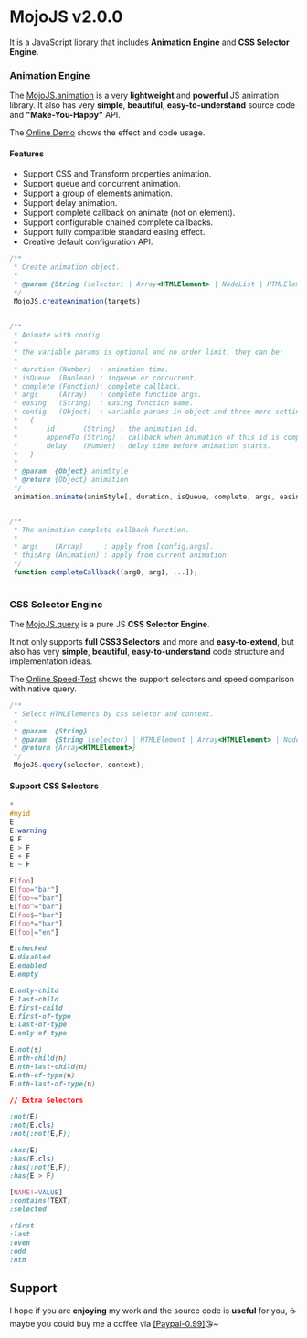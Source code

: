 MojoJS v2.0.0
=============

It is a JavaScript library that includes **Animation Engine** and **CSS Selector Engine**.

### Animation Engine

The [MojoJS.animation](https://github.com/scottcgi/MojoJS/blob/master/animation/MojoJS.animation.js) is a very **lightweight** and **powerful** JS animation library. It also has very **simple**, **beautiful**, **easy-to-understand** source code and **"Make-You-Happy"** API.

The [Online Demo](https://scottcgi.github.io/MojoJS/animation/demo/animation-demo.html) shows the effect and code usage.

#### Features

* Support CSS and Transform properties animation.
* Support queue and concurrent animation.
* Support a group of elements animation.
* Support delay animation.
* Support complete callback on animate (not on element).
* Support configurable chained complete callbacks.
* Support fully compatible standard easing effect.
* Creative default configuration API.

```js
/**
 * Create animation object.
 *
 * @param {String (selector) | Array<HTMLElement> | NodeList | HTMLElement} targets
 */
 MojoJS.createAnimation(targets)
 
 
/**
 * Animate with config.
 *
 * the variable params is optional and no order limit, they can be:
 * 
 * duration (Number)  : animation time.
 * isQueue  (Boolean) : inqueue or concurrent.                       
 * complete (Function): complete callback.                       
 * args     (Array)   : complete function args.
 * easing   (String)  : easing function name.
 * config   (Object)  : variable params in object and three more settings:
 *   {
 *       id       (String) : the animation id.
 *       appendTo (String) : callback when animation of this id is completed.
 *       delay    (Number) : delay time before animation starts.
 *   }  
 * 
 * @param  {Object} animStyle 
 * @return {Object} animation
 */
 animation.animate(animStyle[, duration, isQueue, complete, args, easing, config]);


/**
 * The animation complete callback function.
 *
 * args    (Array)     : apply from [config.args].
 * thisArg (Animation) : apply from current animation.
 */
 function completeCallback([arg0, arg1, ...]);
 
```

### CSS Selector Engine

The [MojoJS.query](https://github.com/scottcgi/MojoJS/blob/master/query/MojoJS.query.js) is a pure JS **CSS Selector Engine**. 

It not only supports **full CSS3 Selectors** and more and **easy-to-extend**, but also has very **simple**, **beautiful**, **easy-to-understand** code structure and implementation ideas.

The [Online Speed-Test](https://scottcgi.github.io/MojoJS/query/speed-test/index.html) shows the support selectors and speed comparison with native query.

```js
/**
 * Select HTMLElements by css seletor and context.
 * 
 * @param  {String}                                                          selector
 * @param  {String (selector) | HTMLElement | Array<HTMLElement> | NodeList} context (optional)
 * @return {Array<HTMLElement>}                                              HTMLElements Array
 */
 MojoJS.query(selector, context);
```

#### Support CSS Selectors

```css
*
#myid
E
E.warning
E F
E > F
E + F
E ~ F

E[foo]  
E[foo="bar"]    
E[foo~="bar"]   
E[foo^="bar"]   
E[foo$="bar"]   
E[foo*="bar"]   
E[foo|="en"]

E:checked
E:disabled
E:enabled
E:empty

E:only-child
E:last-child
E:first-child
E:first-of-type
E:last-of-type
E:only-of-type

E:not(s)
E:nth-child(n)
E:nth-last-child(n)
E:nth-of-type(n)
E:nth-last-of-type(n)

// Extra Selectors

:not(E)
:not(E.cls)
:not(:not(E,F))

:has(E)
:has(E.cls)
:has(:not(E,F))
:has(E > F)

[NAME!=VALUE]
:contains(TEXT)
:selected

:first
:last
:even
:odd
:nth
```

## Support

I hope if you are **enjoying** my work and the source code is **useful** for you, :coffee: maybe you could buy me a coffee via [[Paypal-0.99]](https://www.paypal.me/PayScottcgi/0.99):kissing_heart:~
